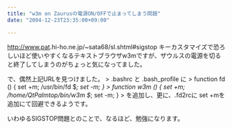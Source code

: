 ```yaml
---
title: "w3m on Zaurusの電源ON/OFFで止まってしまう問題"
date: "2004-12-23T23:35:00+09:00"

---
```


<a href="http://www.pat.hi-ho.ne.jp/~sata68/sl.shtml#sigstop" rel="nofollow" target="_blank">http://<wbr />www.pat<wbr />.hi-ho.<wbr />ne.jp/~<wbr />sata68/<wbr />sl.shtm<wbr />l#sigst<wbr />op</a>
キーカスタマイズで恐ろしいほど使いやすくなるテキストブラウザw3mですが、ザウルスの電源を切ると終了してしまうのがちょっと気になってました。

で、偶然上記URLを見つけました。
&gt;  .bashrc と .bash_profile に
&gt; function fd () { set +m; /usr/bin/fd $*; set -m; }
&gt; function w3m () { set +m; /home/QtPalmtop/bin/w3m $*; set -m; }
&gt; を追加し、更に、.fd2rcに set +mを追加にて回避できるようです。

いわゆるSIGSTOP問題とのことで、なるほど、勉強になります。
